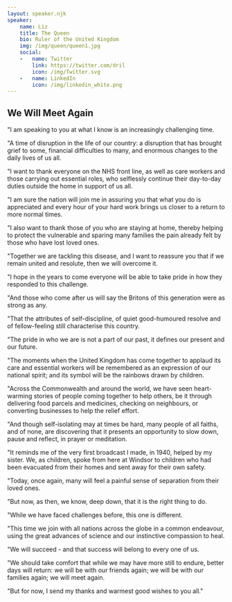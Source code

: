 ```yaml
---
layout: speaker.njk
speaker:
    name: Liz
    title: The Queen
    bio: Ruler of the United Kingdom
    img: /img/queen/queen1.jpg
    social:
    -   name: Twitter
        link: https://twitter.com/dril
        icon: /img/Twitter.svg
    -   name: LinkedIn
        icon: /img/linkedin_white.png
---
```



## We Will Meet Again

"I am speaking to you at what I know is an increasingly challenging time.

"A time of disruption in the life of our country: a disruption that has brought grief to some, financial difficulties to many, and enormous changes to the daily lives of us all.

"I want to thank everyone on the NHS front line, as well as care workers and those carrying out essential roles, who selflessly continue their day-to-day duties outside the home in support of us all.

"I am sure the nation will join me in assuring you that what you do is appreciated and every hour of your hard work brings us closer to a return to more normal times.

"I also want to thank those of you who are staying at home, thereby helping to protect the vulnerable and sparing many families the pain already felt by those who have lost loved ones.

"Together we are tackling this disease, and I want to reassure you that if we remain united and resolute, then we will overcome it.

"I hope in the years to come everyone will be able to take pride in how they responded to this challenge.

"And those who come after us will say the Britons of this generation were as strong as any.

"That the attributes of self-discipline, of quiet good-humoured resolve and of fellow-feeling still characterise this country.

"The pride in who we are is not a part of our past, it defines our present and our future.

"The moments when the United Kingdom has come together to applaud its care and essential workers will be remembered as an expression of our national spirit; and its symbol will be the rainbows drawn by children.

"Across the Commonwealth and around the world, we have seen heart-warming stories of people coming together to help others, be it through delivering food parcels and medicines, checking on neighbours, or converting businesses to help the relief effort.

"And though self-isolating may at times be hard, many people of all faiths, and of none, are discovering that it presents an opportunity to slow down, pause and reflect, in prayer or meditation.

"It reminds me of the very first broadcast I made, in 1940, helped by my sister. We, as children, spoke from here at Windsor to children who had been evacuated from their homes and sent away for their own safety.

"Today, once again, many will feel a painful sense of separation from their loved ones.

"But now, as then, we know, deep down, that it is the right thing to do.

"While we have faced challenges before, this one is different.

"This time we join with all nations across the globe in a common endeavour, using the great advances of science and our instinctive compassion to heal.

"We will succeed - and that success will belong to every one of us.

"We should take comfort that while we may have more still to endure, better days will return: we will be with our friends again; we will be with our families again; we will meet again.

"But for now, I send my thanks and warmest good wishes to you all."